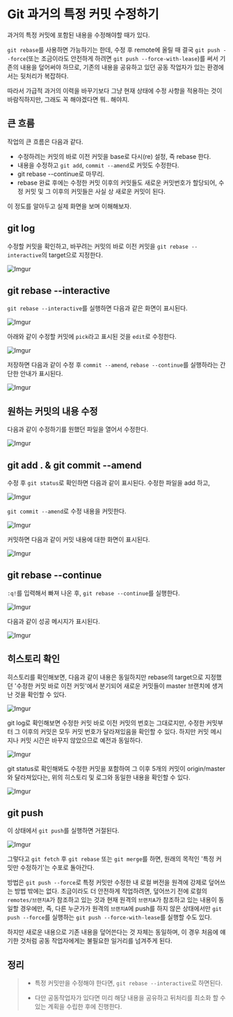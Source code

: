 # Git 과거의 특정 커밋 수정하기

과거의 특정 커밋에 포함된 내용을 수정해야할 때가 있다.

`git rebase`를 사용하면 가능하기는 한데, 수정 후 remote에 올릴 때 결국 `git push --force`(또는 조금이라도 안전하게 하려면 `git push --force-with-lease`)를 써서 기존의 내용을 덮어써야 하므로, 기존의 내용을 공유하고 있던 공동 작업자가 있는 환경에서는 뒷처리가 복잡하다.

따라서 가급적 과거의 이력을 바꾸기보다 그냥 현재 상태에 수정 사항을 적용하는 것이 바람직하지만, 그래도 꼭 해야겠다면 뭐.. 해야지.

## 큰 흐름

작업의 큰 흐름은 다음과 같다.

- 수정하려는 커밋의 바로 이전 커밋을 base로 다시(re) 설정, 즉 rebase 한다.
- 내용을 수정하고 `git add`, `commit --amend`로 커밋도 수정한다.
- git rebase --continue로 마무리.
- rebase 완료 후에는 수정한 커밋 이후의 커밋들도 새로운 커밋번호가 할당되어, 수정 커밋 및 그 이후의 커밋들은 사실 상 새로운 커밋이 된다.

이 정도를 알아두고 실제 화면을 보며 이해해보자.

## git log

수정할 커밋을 확인하고, 바꾸려는 커밋의 바로 이전 커밋을 `git rebase --interactive`의 target으로 지정한다.

![Imgur](http://i.imgur.com/i5vxEeR.png)


## git rebase --interactive

`git rebase --interactive`를 실행하면 다음과 같은 화면이 표시된다.

![Imgur](http://i.imgur.com/gM3SKOb.png)

아래와 같이 수정할 커밋에 `pick`라고 표시된 것을 `edit`로 수정한다.

![Imgur](http://i.imgur.com/keN0obw.png)

저장하면 다음과 같이 수정 후 `commit --amend`, `rebase --continue`를 실행하라는 간단한 안내가 표시된다.

![Imgur](http://i.imgur.com/1skcCKh.png)


## 원하는 커밋의 내용 수정

다음과 같이 수정하기를 원했던 파일을 열어서 수정한다.

![Imgur](http://i.imgur.com/5pdes49.png)

## git add . & git commit --amend

수정 후 `git status`로 확인하면 다음과 같이 표시된다. 수정한 파일을 add 하고,

![Imgur](http://i.imgur.com/PgCqApP.png)

`git commit --amend`로 수정 내용을 커밋한다.

![Imgur](http://i.imgur.com/wlJ1vF5.png)

커밋하면 다음과 같이 커밋 내용에 대한 화면이 표시된다.

![Imgur](http://i.imgur.com/SeRegph.png)

## git rebase --continue

`:q!`를 입력해서 빠져 나온 후, `git rebase --continue`를 실행한다.

![Imgur](http://i.imgur.com/YjvA2DA.png)

다음과 같이 성공 메시지가 표시된다.

![Imgur](http://i.imgur.com/f6M9egA.png)

## 히스토리 확인

히스토리를 확인해보면, 다음과 같이 내용은 동일하지만 rebase의 target으로 지정했던 '수정한 커밋 바로 이전 커밋'에서 분기되어 새로운 커밋들이 master 브랜치에 생겨난 것을 확인할 수 있다.

![Imgur](http://i.imgur.com/8tuDiq6.png)

git log로 확인해보면 수정한 커밋 바로 이전 커밋의 번호는 그대로지만, 수정한 커밋부터 그 이후의 커밋은 모두 커밋 번호가 달라져있음을 확인할 수 있다. 하지만 커밋 메시지나 커밋 시간은 바꾸지 않았으므로 예전과 동일하다.

![Imgur](http://i.imgur.com/339qZF6.png)

git status로 확인해봐도 수정한 커밋을 포함하여 그 이후 5개의 커밋이 origin/master와 달라져있다는, 위의 히스토리 및 로그와 동일한 내용을 확인할 수 있다.

![Imgur](http://i.imgur.com/qckdlTs.png)

## git push

이 상태에서 `git push`를 실행하면 거절된다.

![Imgur](http://i.imgur.com/nXKC1wl.png)

그렇다고 `git fetch` 후 `git rebase` 또는 `git merge`를 하면, 원래의 목적인 '특정 커밋만 수정하기'는 수포로 돌아간다.

방법은 `git push --force`로 특정 커밋만 수정한 내 로컬 버전을 원격에 강제로 덮어쓰는 방법 밖에는 없다. 조금이라도 더 안전하게 작업하려면, 덮어쓰기 전에 로컬의 `remotes/브랜치A`가 참조하고 있는 것과 현재 원격의 `브랜치A`가 참조하고 있는 내용이 동일할 경우에만, 즉, 다른 누군가가 원격의 `브랜치A`에 push를 하지 않은 상태에서만 `git push --force`를 실행하는 `git push --force-with-lease`를 실행할 수도 있다. 

하지만 새로운 내용으로 기존 내용을 덮어쓴다는 것 자체는 동일하며, 이 경우 처음에 얘기한 것처럼 공동 작업자에게는 불필요한 일거리를 넘겨주게 된다.

## 정리

>- 특정 커밋만을 수정해야 한다면, `git rebase --interactive`로 하면된다.
>
>- 다만 공동작업자가 있다면 미리 해당 내용을 공유하고 뒤처리를 최소화 할 수 있는  계획을 수립한 후에 진행한다.









